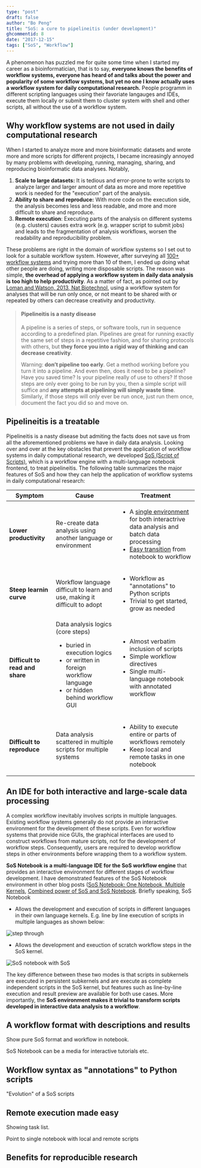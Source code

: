 ```yaml
---
type: "post"
draft: false
author: "Bo Peng"
title: "SoS: a cure to pipelineitis (under development)"
ghcommentid: 8
date: "2017-12-15"
tags: ["SoS", "Workflow"]
---
```



A phenomenon has puzzled me for quite some time when I started my career as a bioinformatician, that is to say,
**everyone knows the benefits of workflow systems, everyone has heard of and talks about the power and popularity of
some workflow systems, but yet no one I know actually uses a workflow system for daily computational research.**
People programm in different scripting languages using their favoriate langauges and IDEs, execute them locally or
submit them to cluster system with shell and other scripts, all without the use of a workflow system.

## Why workflow systems are not used in daily computational research

When I started to analyze more and more bioinformatic datasets and wrote more and more scripts
for different projects, I became increasingly annoyed by many problems with developing, running, managing,
sharing, and reproducing bioinformatic data analyses. Notably,

1. **Scale to large datasets:** It is tedious and error-prone to write scripts to analyze larger and larger
  amount of data as more and more repetitive work is needed for the "execution" part of the analysis.
2. **Ability to share and reproduce:** With more code on the execution side, the analysis becomes
  less and less readable, and more and more difficult to share and reproduce.
3. **Remote execution**: Executing parts of the analysis on different systems (e.g. clusters)
  causes extra work (e.g. wrapper script to submit jobs) and leads to the fragmentation of analysis
  workflows, worsen the readability and reproducibility problem.

These problems are right in the domain of workflow systems so I set out to look for a suitable workflow system.
However, after surveying all [100+ workflow systems](https://github.com/pditommaso/awesome-pipeline) and trying
more than 10 of them, I ended up doing what other people are doing, writing more disposable scripts. The reason
was simple, **the overhead of applying a workflow system in daily data analysis is too high to help productivity**.
As a matter of fact, as pointed out by [Loman and Watson, 2013, Nat Biotechnol](https://www.nature.com/articles/nbt.2740),
using a workflow system for analyses that will be run only once, or not meant to be shared with or repeated
by others can decrease creativity and productivity.

> #### Pipelineitis is a nasty disease
>
> A pipeline is a series of steps, or software tools, run in sequence according to a predefined plan.
> Pipelines are great for running exactly the same set of steps in a repetitive fashion, and for 
> sharing protocols with others, but **they force you into a rigid way of thinking and can decrease creativity**.
>
> Warning: **don’t pipeline too early**. Get a method working before you turn it into a pipeline. And
> even then, does it need to be a pipeline? Have you saved time? Is your pipeline really of use to
> others? If those steps are only ever going to be run by you, then a simple script will suffice and 
> **any attempts at pipelining will simply waste time**. Similarly, if those steps will only ever be run
> once, just run them once, document the fact you did so and move on.

## Pipelineitis is a treatable

Pipelineitis is a nasty disease but admiting the facts does not save us from all the aforementioned problems
we have in daily data analysis. Looking over and over at the key obstacles that prevent the application of
workflow systems in daily computational research, we developed [SoS (Script of Scripts)](https://vatlab.github.io/sos-docs/),
which is a workflow engine with a multi-language notebook frontend, to treat pipelineitis. 
The following table summarizes the major features of SoS and how they can help the application of
workflow systems in daily computational research:

Symptom | Cause | Treatment
---|---| ---|
**Lower productivity** | Re-create data analysis using another language or environment | <ul><li>A <a href="https://vatlab.github.io/blog/post/sos-notebook/">single environment</a> for both interactrive data analysis and batch data processing</li><li><a href="https://vatlab.github.io/blog/post/power-of-sos-plus-sos-notebook/">Easy transition</a> from notebook to workflow</li></ul>
**Steep learnin curve** | Workflow language difficult to learn and use, making it difficult to adopt | <ul><li>Workflow as "annotations" to Python scripts</li><li>Trivial to get started, grow as needed</li></ul>
**Difficult to read and share** | Data analysis logics (core steps)<ul><li>buried in execution logics</li><li>or written in foreign workflow language</li><li>or hidden behind workflow GUI</li></ul>|<ul><li>Almost verbatim inclusion of scripts</li><li>Simple workflow directives</li><li>Single multi-language notebook with annotated workflow</li></ul>
**Difficult to reproduce** | Data analysis scattered in multiple scripts for multiple systems | <ul><li>Ability to execute entire or parts of workflows remotely</li><li>Keep local and remote tasks in one notebook</li></ul>

## An IDE for both interactive and large-scale data processing

A complex workflow inevitably involves scripts in multiple languages. Existing workflow systems generally
do not provide an interactive environment for the development of these scripts. Even for workflow systems
that provide nice GUIs, the graphical interfaces are used to construct workflows from mature scripts, not
for the development of workflow steps. Consequently, users are required to develop workflow steps in
other environments before wrapping them to a workflow system.

**SoS Notebook is a multi-language IDE for the SoS workflow engine** that provides an interactive
environment for different stages of workflow development. I have demonstrated features of the SoS Notebook environment
in other blog posts ([SoS Notebook: One Notebook, Multiple Kernels](https://vatlab.github.io/blog/post/sos-notebook/),
[Combined power of SoS and SoS Notebook](https://vatlab.github.io/blog/post/power-of-sos-plus-sos-notebook/).
Briefly speaking, SoS Notebook

* Allows the development and execution of scripts in different languages in their own language kernels. E.g.
  line by line execution of scripts in multiple languages as shown below:

![step through](https://vatlab.github.io/sos-docs/doc/media/step_through.gif)

* Allows the development and exeuction of scratch workflow steps in the SoS kernel. 

![SoS notebook with SoS](https://vatlab.github.io/sos-docs/doc/media/SoS_Workflow.gif)

The key difference between these two modes is that scripts in subkernels are executed 
in persistent subkernels and are execute as complete independent scripts in the SoS
kernel, but features such as line-by-line execution and result preview are available
for both use cases. More importantly, the **SoS environment makes it trivial to 
transform scripts developed in interactive data analysis to a workflow**.

## A workflow format with descriptions and results

Show pure SoS format and workflow in notebook.

SoS Notebook can be a media for interactive tutorials etc. 


## Workflow syntax as "annotations" to Python scripts

"Evolution" of a SoS scripts

## Remote execution made easy

Showing task list.

Point to single notebook with local and remote scripts

## Benefits for reproducible research


